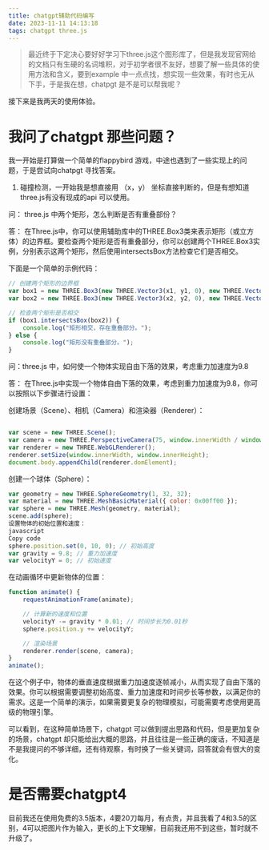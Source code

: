 ```yaml
---
title: chatgpt辅助代码编写
date: 2023-11-11 14:13:18
tags: chatgpt three.js
---
```

> 最近终于下定决心要好好学习下three.js这个图形库了，但是我发现官网给的文档只有生硬的名词堆积，对于初学者很不友好，想要了解一些具体的使用方法和含义，要到example 中一点点找，想实现一些效果，有时也无从下手，于是我在想，chatpgt 是不是可以帮我呢？

接下来是我两天的使用体验。

# 我问了chatgpt 那些问题？
我一开始是打算做一个简单的flappybird 游戏，中途也遇到了一些实现上的问题，于是尝试向chatpgt 寻找答案。

1. 碰撞检测，一开始我是想直接用 （x，y） 坐标直接判断的，但是有想知道three.js有没有现成的api 可以使用。

问： three.js 中两个矩形，怎么判断是否有重叠部份？

答： 在Three.js中，你可以使用辅助库中的THREE.Box3类来表示矩形（或立方体）的边界框。要检查两个矩形是否有重叠部分，你可以创建两个THREE.Box3实例，分别表示这两个矩形，然后使用intersectsBox方法检查它们是否相交。

下面是一个简单的示例代码：

```javascript
// 创建两个矩形的边界框
var box1 = new THREE.Box3(new THREE.Vector3(x1, y1, 0), new THREE.Vector3(x1 + width1, y1 + height1, 0));
var box2 = new THREE.Box3(new THREE.Vector3(x2, y2, 0), new THREE.Vector3(x2 + width2, y2 + height2, 0));

// 检查两个矩形是否相交
if (box1.intersectsBox(box2)) {
    console.log("矩形相交，存在重叠部分。");
} else {
    console.log("矩形没有重叠部分。");
}

```

问：three.js 中，如何使一个物体实现自由下落的效果，考虑重力加速度为9.8  

答：
在Three.js中实现一个物体自由下落的效果，考虑到重力加速度为9.8，你可以按照以下步骤进行设置：

创建场景（Scene）、相机（Camera）和渲染器（Renderer）：
```javascript

var scene = new THREE.Scene();
var camera = new THREE.PerspectiveCamera(75, window.innerWidth / window.innerHeight, 0.1, 1000);
var renderer = new THREE.WebGLRenderer();
renderer.setSize(window.innerWidth, window.innerHeight);
document.body.appendChild(renderer.domElement);
```

创建一个球体（Sphere）：

```javascript
var geometry = new THREE.SphereGeometry(1, 32, 32);
var material = new THREE.MeshBasicMaterial({ color: 0x00ff00 });
var sphere = new THREE.Mesh(geometry, material);
scene.add(sphere);
设置物体的初始位置和速度：
javascript
Copy code
sphere.position.set(0, 10, 0); // 初始高度
var gravity = 9.8; // 重力加速度
var velocityY = 0; // 初始速度
```

在动画循环中更新物体的位置： 

```javascript
function animate() {
    requestAnimationFrame(animate);

    // 计算新的速度和位置
    velocityY -= gravity * 0.01; // 时间步长为0.01秒
    sphere.position.y += velocityY;

    // 渲染场景
    renderer.render(scene, camera);
}
animate();

```
在这个例子中，物体的垂直速度根据重力加速度逐帧减小，从而实现了自由下落的效果。你可以根据需要调整初始高度、重力加速度和时间步长等参数，以满足你的需求。这是一个简单的演示，如果需要更复杂的物理模拟，可能需要考虑使用更高级的物理引擎。



可以看到，在这种简单场景下，chatgpt 可以做到提出思路和代码，但是更加复杂的场景，chatgpt 却只能给出大概的思路，并且往往是一些正确的废话，不知道是不是我提问的不够详细，还有待观察，有时换了一些关键词，回答就会有很大的变化。


# 是否需要chatgpt4
目前我还在使用免费的3.5版本，4要20刀每月，有点贵，并且我看了4和3.5的区别，4可以把图片作为输入，更长的上下文理解，目前我还用不到这些，暂时就不升级了。